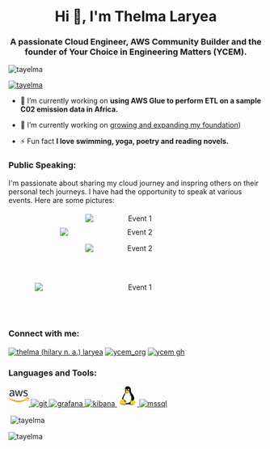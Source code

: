 <h1 align="center">Hi 👋, I'm Thelma Laryea</h1>
<h3 align="center">A passionate Cloud Engineer, AWS Community Builder and the founder of Your Choice in Engineering Matters (YCEM).</h3>

<p align="left"> <img src="https://komarev.com/ghpvc/?username=tayelma&label=Profile%20views&color=0e75b6&style=flat" alt="tayelma" /> </p>

<p align="left"> <a href="https://github.com/ryo-ma/github-profile-trophy"><img src="https://github-profile-trophy.vercel.app/?username=tayelma" alt="tayelma" /></a> </p>

- 🔭 I’m currently working on **using AWS Glue to perform ETL on a sample C02 emission data in Africa.**

- 👯 I’m currently working on [growing and expanding my foundation](https://www.ycem.org/))

- ⚡ Fun fact **I love swimming, yoga, poetry and reading novels.**

<h3 align="left">Public Speaking:</h3>
<p align="left">I'm passionate about sharing my cloud journey and inspring others on their personal tech journeys. I have had the opportunity to speak at various events. Here are some pictures:</p>


<!-- Container for the event pictures -->
<div align="center" style="display: flex; flex-wrap: wrap; justify-content: center;">
 
  <!-- Each event picture -->
  <img src="https://media.licdn.com/dms/image/D4E22AQE-eom_OoKEtg/feedshare-shrink_1280/0/1699259656821?e=1715817600&v=beta&t=pcXK7EldHwGQyr2y4TTCvud_PgyS4Mk-2-a1kah-3vw" alt="Event 1" style="width: 200px; margin: 5px;">
  <img src="https://media.licdn.com/dms/image/D4E22AQHRVDs0sXoIdQ/feedshare-shrink_1280/0/1690909565619?e=1715817600&v=beta&t=vFfGn0B1fJR6njJgkHsAP2XFN0ci292qYqAyujKh3cU" alt="Event 2" style="width: 300px; margin: 5px;">
  <img src="https://media.licdn.com/dms/image/D4D22AQEqHRbyhLBBYA/feedshare-shrink_1280/0/1708889658650?e=1715817600&v=beta&t=8Ti3mOpL-0uCzO3kDNkrDhnmYFPZu706yucc4mH1M9I" alt="Event 2" style="width: 200px; height: 1000; margin: 10px;">
  <img src="https://media.licdn.com/dms/image/C4E22AQFh_SOmRAE1Ag/feedshare-shrink_2048_1536/0/1648328026005?e=1715817600&v=beta&t=P8p5y6mgpjQL7qdiX2Tm4m4bV59W0A-no3n-rfpcNrI" alt="Event 1" style="width: 400px; height: 200; margin: 50px;">
  <!-- Add more event pictures as needed -->
</div>


<h3 align="left">Connect with me:</h3>
<p align="left">
<a href="https://www.linkedin.com/in/thelma-laryea-73a49b1b4/" target="blank"><img align="center" src="https://raw.githubusercontent.com/rahuldkjain/github-profile-readme-generator/master/src/images/icons/Social/linked-in-alt.svg" alt="thelma (hilary n. a.) laryea" height="30" width="40" /></a>
<a href="https://instagram.com/ycem_org" target="blank"><img align="center" src="https://raw.githubusercontent.com/rahuldkjain/github-profile-readme-generator/master/src/images/icons/Social/instagram.svg" alt="ycem_org" height="30" width="40" /></a>
<a href="https://www.youtube.com/@YCEMGh" target="blank"><img align="center" src="https://raw.githubusercontent.com/rahuldkjain/github-profile-readme-generator/master/src/images/icons/Social/youtube.svg" alt="ycem gh" height="30" width="40" /></a>
</p>



<h3 align="left">Languages and Tools:</h3>
<p align="left"> <a href="https://aws.amazon.com" target="_blank" rel="noreferrer"> <img src="https://raw.githubusercontent.com/devicons/devicon/master/icons/amazonwebservices/amazonwebservices-original-wordmark.svg" alt="aws" width="40" height="40"/> </a> <a href="https://git-scm.com/" target="_blank" rel="noreferrer"> <img src="https://www.vectorlogo.zone/logos/git-scm/git-scm-icon.svg" alt="git" width="40" height="40"/> </a> <a href="https://grafana.com" target="_blank" rel="noreferrer"> <img src="https://www.vectorlogo.zone/logos/grafana/grafana-icon.svg" alt="grafana" width="40" height="40"/> </a> <a href="https://www.elastic.co/kibana" target="_blank" rel="noreferrer"> <img src="https://www.vectorlogo.zone/logos/elasticco_kibana/elasticco_kibana-icon.svg" alt="kibana" width="40" height="40"/> </a> <a href="https://www.linux.org/" target="_blank" rel="noreferrer"> <img src="https://raw.githubusercontent.com/devicons/devicon/master/icons/linux/linux-original.svg" alt="linux" width="40" height="40"/> </a> <a href="https://www.microsoft.com/en-us/sql-server" target="_blank" rel="noreferrer"> <img src="https://www.svgrepo.com/show/303229/microsoft-sql-server-logo.svg" alt="mssql" width="40" height="40"/> </a> </p>

<p>&nbsp;<img align="center" src="https://github-readme-stats.vercel.app/api?username=tayelma&show_icons=true&locale=en" alt="tayelma" /> </p>
<p><img align="center" src="https://github-readme-streak-stats.herokuapp.com/?user=tayelma&" alt="tayelma" /></p>


